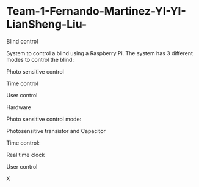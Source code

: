 # Team-1-Fernando-Martinez-YI-YI-LianSheng-Liu-

Blind control

System to control a blind using a Raspberry Pi. The system has 3 different modes to control the blind:

Photo sensitive control

Time control

User control

Hardware

Photo sensitive control mode:

Photosensitive transistor and Capacitor

Time control:

Real time clock

User control

X
